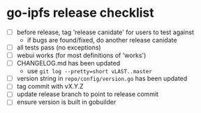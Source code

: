 # go-ipfs release checklist

- [ ] before release, tag 'release canidate' for users to test against
  - if bugs are found/fixed, do another release canidate
- [ ] all tests pass (no exceptions)
- [ ] webui works (for most definitions of 'works')
- [ ] CHANGELOG.md has been updated
  - use `git log --pretty=short vLAST..master`
- [ ] version string in `repo/config/version.go` has been updated
- [ ] tag commit with vX.Y.Z
- [ ] update release branch to point to release commit
- [ ] ensure version is built in gobuilder

